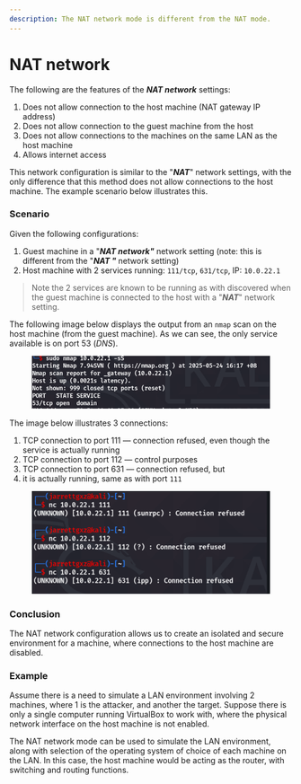 ```yaml
---
description: The NAT network mode is different from the NAT mode.
---
```


# NAT network

The following are the features of the _**NAT network**_ settings:

1. Does not allow connection to the host machine (NAT gateway IP address)
2. Does not allow connection to the guest machine from the host
3. Does not allow connections to the machines on the same LAN as the host machine
4. Allows internet access

This network configuration is similar to the "_**NAT**_" network settings, with the only difference that this method does not allow connections to the host machine. The example scenario below illustrates this.

### Scenario

Given the following configurations:

1. Guest machine in a "_**NAT network"**_ network setting (note: this is different from the "_**NAT "**_ network setting)
2. Host machine with 2 services running: `111/tcp`, `631/tcp`, IP:  `10.0.22.1`&#x20;

> Note the 2 services are known to be running as with discovered when the guest machine is connected to the host with a "_**NAT**_" network setting.

The following image below displays the output from an `nmap` scan on the host machine (from the guest machine). As we can see, the only service available is on port 53 (_DNS_).

<figure><img src="../.gitbook/assets/image (1) (1) (1) (1) (1) (1) (1) (1) (1).png" alt=""><figcaption></figcaption></figure>

The image below illustrates 3 connections:

1. TCP connection to port 111 — connection refused, even though the service is actually running&#x20;
2. TCP connection to port 112 — control purposes
3. TCP connection to port 631 — connection refused, but
4. &#x20;it is actually running, same as with port `111`

<figure><img src="../.gitbook/assets/image (9).png" alt=""><figcaption></figcaption></figure>

### Conclusion

The NAT network configuration allows us to create an isolated and secure environment for a machine, where connections to the host machine are disabled.

### Example

Assume there is a need to simulate a LAN environment involving 2 machines, where 1 is the attacker, and another the target. Suppose there is only a single computer running VirtualBox to work with, where the physical network interface on the host machine is not enabled.

The NAT network mode can be used to simulate the LAN environment, along with selection of the operating system of choice of each machine on the LAN. In this case, the host machine would be acting as the router, with switching and routing functions.
